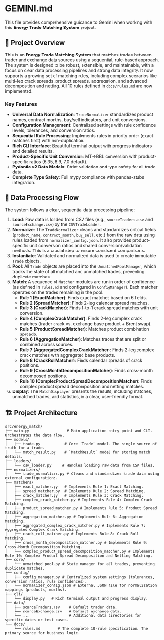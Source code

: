# GEMINI.md

This file provides comprehensive guidance to Gemini when working with this **Energy Trade Matching System** project.

## 🎯 Project Overview

This is an **Energy Trade Matching System** that matches trades between trader and exchange data sources using a sequential, rule-based approach. The system is designed to be robust, extensible, and maintainable, with a focus on clear data processing pipelines and strong data integrity. It now supports a growing set of matching rules, including complex scenarios like multi-leg crack spreads, product spreads, aggregation, and advanced decomposition and netting. All 10 rules defined in `docs/rules.md` are now implemented.

### Key Features

- **Universal Data Normalization**: `TradeNormalizer` standardizes product names, contract months, buy/sell indicators, and unit conversions.
- **Configuration Management**: Centralized settings with rule confidence levels, tolerances, and conversion ratios.
- **Sequential Rule Processing**: Implements rules in priority order (exact matches first) with non-duplication.
- **Rich CLI Interface**: Beautiful terminal output with progress indicators and detailed results.
- **Product-Specific Unit Conversion**: MT→BBL conversion with product-specific ratios (6.35, 8.9, 7.0 default).
- **Pydantic v2 Data Models**: Strict validation and type safety for all trade data.
- **Complete Type Safety**: Full mypy compliance with pandas-stubs integration.

## 🌊 Data Processing Flow

The system follows a clear, sequential data processing pipeline:

1.  **Load**: Raw data is loaded from CSV files (e.g., `sourceTraders.csv` and `sourceExchange.csv`) by the `CSVTradeLoader`.
2.  **Normalize**: The `TradeNormalizer` cleans and standardizes critical fields (`product_name`, `contract_month`, `buy_sell`, etc.) from the raw data using rules loaded from `normalizer_config.json`. It also provides product-specific unit conversion ratios and shared conversion/validation methods. This is a crucial step to ensure consistent comparisons.
3.  **Instantiate**: Validated and normalized data is used to create immutable `Trade` objects.
4.  **Pool**: All `Trade` objects are placed into the `UnmatchedPoolManager`, which tracks the state of all matched and unmatched trades, preventing duplicate matches.
5.  **Match**: A sequence of `Matcher` modules are run in order of confidence (as defined in `rules.md` and configured in `ConfigManager`). Each matcher operates on the trades remaining in the pool.
    -   **Rule 1 (ExactMatcher)**: Finds exact matches based on 6 fields.
    -   **Rule 2 (SpreadMatcher)**: Finds 2-leg calendar spread matches.
    -   **Rule 3 (CrackMatcher)**: Finds 1-to-1 crack spread matches with unit conversion.
    -   **Rule 4 (ComplexCrackMatcher)**: Finds 2-leg complex crack matches (trader crack vs. exchange base product + Brent swap).
    -   **Rule 5 (ProductSpreadMatcher)**: Matches product combination spreads.
    -   **Rule 6 (AggregationMatcher)**: Matches trades that are split or combined across sources.
    -   **Rule 7 (AggregatedComplexCrackMatcher)**: Finds 2-leg complex crack matches with aggregated base products.
    -   **Rule 8 (CrackRollMatcher)**: Finds calendar spreads of crack positions.
    -   **Rule 9 (CrossMonthDecompositionMatcher)**: Finds cross-month decomposed positions.
    -   **Rule 10 (ComplexProductSpreadDecompositionMatcher)**: Finds complex product spread decomposition and netting matches.
6.  **Display**: The `MatchDisplayer` presents the results, including matches, unmatched trades, and statistics, in a clear, user-friendly format.

## 🏗️ Project Architecture

```
src/energy_match/
├── main.py                 # Main application entry point and CLI. Orchestrates the data flow.
├── models/
│   ├── trade.py           # Core `Trade` model. The single source of truth for a trade.
│   └── match_result.py    # `MatchResult` model for storing match details.
├── loaders/
│   └── csv_loader.py     # Handles loading raw data from CSV files.
├── normalizers/
│   └── trade_normalizer.py # Cleans and standardizes trade data using external configurations.
├── matchers/
│   ├── exact_matcher.py   # Implements Rule 1: Exact Matching.
│   ├── spread_matcher.py  # Implements Rule 2: Spread Matching.
│   ├── crack_matcher.py   # Implements Rule 3: Crack Matching.
│   ├── complex_crack_matcher.py # Implements Rule 4: Complex Crack Matching.
│   ├── product_spread_matcher.py # Implements Rule 5: Product Spread Matching.
│   ├── aggregation_matcher.py # Implements Rule 6: Aggregation Matching.
│   ├── aggregated_complex_crack_matcher.py # Implements Rule 7: Aggregated Complex Crack Matching.
│   ├── crack_roll_matcher.py # Implements Rule 8: Crack Roll Matching.
│   ├── cross_month_decomposition_matcher.py # Implements Rule 9: Cross-Month Decomposition Matching.
│   └── complex_product_spread_decomposition_matcher.py # Implements Rule 10: Complex Product Spread Decomposition and Netting Matching.
├── core/
│   └── unmatched_pool.py # State manager for all trades, preventing duplicate matches.
├── config/
│   ├── config_manager.py # Centralized system settings (tolerances, conversion ratios, rule confidences).
│   └── normalizer_config.json # External JSON file for normalization mappings (products, months).
├── cli/
│   └── display.py   # Rich terminal output and progress display.
├── data/
│   ├── sourceTraders.csv    # Default trader data.
│   └── sourceExchange.csv   # Default exchange data.
│   └── ...                  # Additional data directories for specific dates or test cases.
└── docs/
    └── rules.md        # The complete 10-rule specification. The primary source for business logic.
```